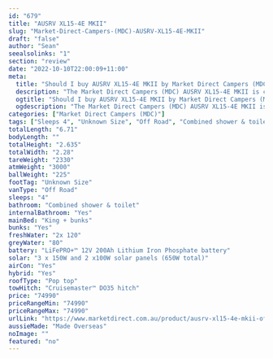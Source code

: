 ```yaml
---
id: "679"
title: "AUSRV XL15-4E MKII"
slug: "Market-Direct-Campers-(MDC)-AUSRV-XL15-4E-MKII"
draft: "false"
author: "Sean"
seealsolinks: "1"
section: "review"
date: "2022-10-10T22:00:09+11:00"
meta:
  title: "Should I buy AUSRV XL15-4E MKII by Market Direct Campers (MDC)?"
  description: "The Market Direct Campers (MDC) AUSRV XL15-4E MKII is classed as Off Road, and sleeps 4 people. It is Made Overseas and comes in at Unknown Size. It generally has Combined shower & toilet."
  ogtitle: "Should I buy AUSRV XL15-4E MKII by Market Direct Campers (MDC)?"
  ogdescription: "The Market Direct Campers (MDC) AUSRV XL15-4E MKII is classed as Off Road, and sleeps 4 people. It is Made Overseas and comes in at Unknown Size. It generally has Combined shower & toilet."
categories: ["Market Direct Campers (MDC)"]
tags: ["Sleeps 4", "Unknown Size", "Off Road", "Combined shower & toilet", "Pop top", "70 - 80k", "Made Overseas"]
totalLength: "6.71"
bodyLength: ""
totalHeight: "2.635"
totalWidth: "2.28"
tareWeight: "2330"
atmWeight: "3000"
ballWeight: "225"
footTag: "Unknown Size"
vanType: "Off Road"
sleeps: "4"
bathroom: "Combined shower & toilet"
internalBathroom: "Yes"
mainBed: "King + bunks"
bunks: "Yes"
freshWater: "2x 120"
greyWater: "80"
battery: "LiFePRO+™ 12V 200Ah Lithium Iron Phosphate battery"
solar: "3 x 150W and 2 x100W solar panels (650W total)"
airCon: "Yes"
hybrid: "Yes"
roofType: "Pop top"
towHitch: "Cruisemaster™ DO35 hitch"
price: "74990"
priceRangeMin: "74990"
priceRangeMax: "74990"
urlLink: "https://www.marketdirect.com.au/product/ausrv-xl15-4e-mkii-offroad-caravan/"
aussieMade: "Made Overseas"
noImage: ""
featured: "no"
---
```

